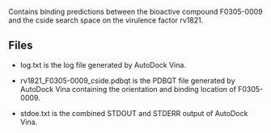 Contains binding predictions between the bioactive compound F0305-0009 and the cside search space on the virulence factor rv1821.

## Files

- log.txt is the log file generated by AutoDock Vina.

- rv1821_F0305-0009_cside.pdbqt is the PDBQT file generated by AutoDock Vina containing the orientation and binding location of F0305-0009.

- stdoe.txt is the combined STDOUT and STDERR output of AutoDock Vina.

